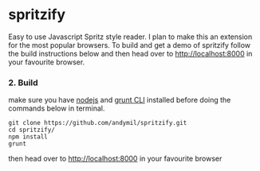 spritzify
=========

Easy to use Javascript Spritz style reader. I plan to make this an extension for the most popular browsers. To build and get a demo of spritzify follow the build instructions below and then head over to [http://localhost:8000](http://localhost:8000) in your favourite browser.

### 2. Build
make sure you have [nodejs](http://nodejs.org/) and [grunt CLI](http://gruntjs.com/getting-started) installed before doing the commands below in terminal.

    git clone https://github.com/andymil/spritzify.git
    cd spritzify/
    npm install
    grunt

then head over to [http://localhost:8000](http://localhost:8000) in your favourite browser